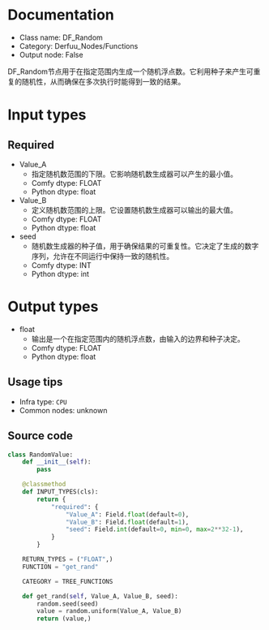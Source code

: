 
# Documentation
- Class name: DF_Random
- Category: Derfuu_Nodes/Functions
- Output node: False

DF_Random节点用于在指定范围内生成一个随机浮点数。它利用种子来产生可重复的随机性，从而确保在多次执行时能得到一致的结果。

# Input types
## Required
- Value_A
    - 指定随机数范围的下限。它影响随机数生成器可以产生的最小值。
    - Comfy dtype: FLOAT
    - Python dtype: float
- Value_B
    - 定义随机数范围的上限。它设置随机数生成器可以输出的最大值。
    - Comfy dtype: FLOAT
    - Python dtype: float
- seed
    - 随机数生成器的种子值，用于确保结果的可重复性。它决定了生成的数字序列，允许在不同运行中保持一致的随机性。
    - Comfy dtype: INT
    - Python dtype: int

# Output types
- float
    - 输出是一个在指定范围内的随机浮点数，由输入的边界和种子决定。
    - Comfy dtype: FLOAT
    - Python dtype: float


## Usage tips
- Infra type: `CPU`
- Common nodes: unknown


## Source code
```python
class RandomValue:
    def __init__(self):
        pass

    @classmethod
    def INPUT_TYPES(cls):
        return {
            "required": {
                "Value_A": Field.float(default=0),
                "Value_B": Field.float(default=1),
                "seed": Field.int(default=0, min=0, max=2**32-1),
            }
        }

    RETURN_TYPES = ("FLOAT",)
    FUNCTION = "get_rand"

    CATEGORY = TREE_FUNCTIONS

    def get_rand(self, Value_A, Value_B, seed):
        random.seed(seed)
        value = random.uniform(Value_A, Value_B)
        return (value,)

```
